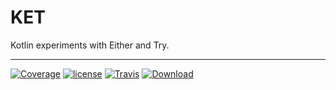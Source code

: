# KET

Kotlin experiments with Either and Try.

-----
[![Coverage](https://codecov.io/gh/nwillc/ket/branch/master/graphs/badge.svg?branch=master)](https://codecov.io/gh/nwillc/ksvg)
[![license](https://img.shields.io/github/license/nwillc/ket.svg)](https://tldrlegal.com/license/-isc-license)
[![Travis](https://img.shields.io/travis/nwillc/ket.svg)](https://travis-ci.org/nwillc/ksvg)
[![Download](https://api.bintray.com/packages/nwillc/maven/ket/images/download.svg)](https://bintray.com/nwillc/maven/ksvg/_latestVersion)
